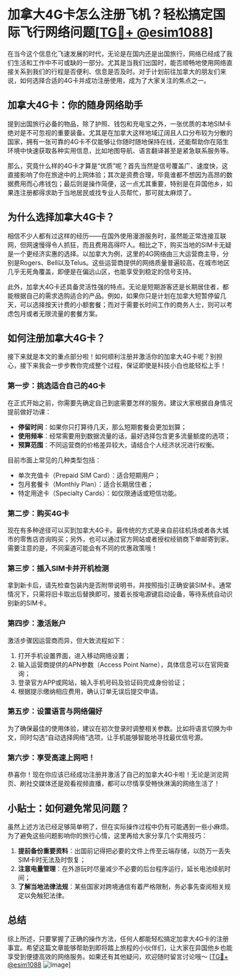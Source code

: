 # 加拿大4G卡怎么注册飞机？轻松搞定国际飞行网络问题[[TG💪+ @esim1088](https://t.me/s/esim1088)]

在当今这个信息化飞速发展的时代，无论是在国内还是出国旅行，网络已经成了我们生活和工作中不可或缺的一部分。尤其是当我们出国时，能否顺畅地使用网络直接关系到我们的行程是否便利、信息是否及时。对于计划前往加拿大的朋友们来说，如何选择合适的4G卡并成功注册使用，成为了大家关注的焦点之一。

## 加拿大4G卡：你的随身网络助手

提到出国旅行必备的物品，除了护照、钱包和充电宝之外，一张优质的本地SIM卡绝对是不可忽视的重要装备。尤其是在加拿大这样地域辽阔且人口分布较为分散的国家，拥有一张可靠的4G卡不仅能够让你随时随地保持在线，还能帮助你在陌生环境中快速获取各种实用信息，比如地图导航、语言翻译甚至是紧急联系服务等。

那么，究竟什么样的4G卡才算是“优质”呢？首先当然是信号覆盖广、速度快，这直接影响了你在旅途中的上网体验；其次是资费合理，毕竟谁都不想因为高昂的数据费用而心疼钱包；最后则是操作简便，这一点尤其重要，特别是在异国他乡，如果连注册都得求助于当地居民或找专业人员帮忙，那可就太麻烦了。

## 为什么选择加拿大4G卡？

相信不少人都有过这样的经历——在国外使用漫游服务时，虽然能正常连接互联网，但网速慢得令人抓狂，而且费用高得吓人。相比之下，购买当地的SIM卡无疑是一个更经济实惠的选择。以加拿大为例，这里的4G网络由三大运营商主导，分别是Rogers、Bell以及Telus。这些运营商提供的网络质量普遍较高，在城市地区几乎无死角覆盖，即便是在偏远山区，也能享受到稳定的信号支持。

此外，加拿大4G卡还具备灵活性强的特点。无论是短期游客还是长期居住者，都能根据自己的需求选购适合的产品。例如，如果你只是计划在加拿大短暂停留几天，可以选择按天计费的小额套餐；而对于需要长时间工作的商务人士，则可以考虑包月或者无限流量的套餐方案。

## 如何注册加拿大4G卡？

接下来就是本文的重点部分啦！如何顺利注册并激活你的加拿大4G卡呢？别担心，接下来我会一步步教你完成整个过程，保证即使是科技小白也能轻松上手！

### 第一步：挑选适合自己的4G卡

在正式开始之前，你需要先确定自己到底需要怎样的服务。建议大家根据自身情况提前做好功课：

- **停留时间**：如果你只打算待几天，那么短期套餐会更加划算；
- **使用频率**：经常需要用到数据流量的话，最好选择包含更多流量额度的选项；
- **预算范围**：不同运营商的价格差异较大，请结合个人经济状况进行权衡。

目前市面上常见的几种类型包括：
- 单次充值卡（Prepaid SIM Card）：适合短期用户；
- 包月套餐卡（Monthly Plan）：适合长期居住者；
- 特定用途卡（Specialty Cards）：如仅限通话或短信功能。

### 第二步：购买4G卡

现在有多种途径可以买到加拿大4G卡。最传统的方式是亲自前往机场或者各大城市的零售店咨询购买；另外，也可以通过官方网站或者授权经销商下单邮寄到家。需要注意的是，不同渠道可能会有不同的优惠政策哦！

### 第三步：插入SIM卡并开机检测

拿到新卡后，请先检查包装内是否附带说明书，并按照指引正确安装SIM卡。通常情况下，只需将旧卡取出后替换即可。接着长按电源键启动设备，等待系统自动识别新的SIM卡。

### 第四步：激活账户

激活步骤因运营商而异，但大致流程如下：

1. 打开手机设置界面，进入移动网络设置；
2. 输入运营商提供的APN参数（Access Point Name），具体信息可以在官网查询；
3. 登录官方APP或网站，输入手机号码及验证码完成身份验证；
4. 根据提示缴纳相应费用，确认订单无误后提交申请。

### 第五步：设置语言与网络偏好

为了确保最佳的使用体验，建议在初次登录时调整相关参数。比如将语言切换为中文，同时勾选“自动选择网络”选项，让手机能够智能地寻找最优信号源。

### 第六步：享受高速上网吧！

恭喜你！现在你应该已经成功注册并激活了自己的加拿大4G卡啦！无论是浏览网页、刷社交媒体还是观看视频直播，都可以尽情享受畅快淋漓的网络生活了！

## 小贴士：如何避免常见问题？

虽然上述方法已经足够简单明了，但在实际操作过程中仍有可能遇到一些小麻烦。为了避免这些问题影响你的旅行心情，这里再给大家分享几个实用技巧：

1. **提前备份重要资料**：出国前记得把必要的文件上传至云端存储，以防万一丢失SIM卡时无法及时恢复；
2. **注意电量管理**：在外游玩时尽量减少不必要的后台程序运行，延长电池续航时间；
3. **了解当地法律法规**：某些国家对跨境通信有着严格限制，务必事先查阅相关规定以免触犯法律。

## 总结

综上所述，只要掌握了正确的操作方法，任何人都能轻松搞定加拿大4G卡的注册事宜。希望这篇文章能够帮助到即将踏上旅程的小伙伴们，让大家在异国他乡也能享受到便捷高效的网络服务。如果还有其他疑问，欢迎随时留言讨论哦～ [[TG💪+ @esim1088](https://t.me/s/esim1088) ![Image](https://i.postimg.cc/4NQfJmqS/Snipaste-2025-05-13-00-14-12.png)]